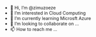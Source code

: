 - 👋 Hi, I’m @zimuzoeze
- 👀 I’m interested in Cloud Computing
- 🌱 I’m currently learning Microsft Azure
- 💞️ I’m looking to collaborate on ...
- 📫 How to reach me ...

<!---
zimuzoeze/zimuzoeze is a ✨ special ✨ repository because its `README.md` (this file) appears on your GitHub profile.
You can click the Preview link to take a look at your changes.
--->
